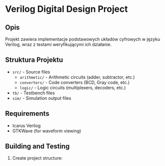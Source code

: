 # Verilog Digital Design Project

## Opis
Projekt zawiera implementacje podstawowych układów cyfrowych w języku Verilog, wraz z testami weryfikującymi ich działanie.

## Struktura Projektu
- `src/` - Source files
  - `arithmetic/` - Arithmetic circuits (adder, subtractor, etc.)
  - `converters/` - Code converters (BCD, Gray code, etc.)
  - `logic/` - Logic circuits (multiplexers, decoders, etc.)
- `tb/` - Testbench files
- `sim/` - Simulation output files

## Requirements
- Icarus Verilog
- GTKWave (for waveform viewing)

## Building and Testing
1. Create project structure: 